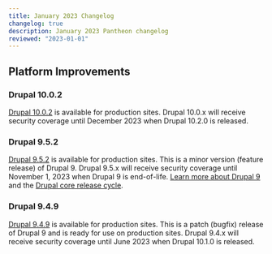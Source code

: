 ```yaml
---
title: January 2023 Changelog
changelog: true
description: January 2023 Pantheon changelog
reviewed: "2023-01-01"
---
```


## Platform Improvements 

### Drupal 10.0.2

[Drupal 10.0.2](https://www.drupal.org/project/drupal/releases/10.0.2) is available for production sites. Drupal 10.0.x will receive security coverage until December 2023 when Drupal 10.2.0 is released.

### Drupal 9.5.2

[Drupal 9.5.2](https://www.drupal.org/project/drupal/releases/9.5.2) is available for production sites. This is a minor version (feature release) of Drupal 9. Drupal 9.5.x will receive security coverage until November 1, 2023 when Drupal 9 is end-of-life. [Learn more about Drupal 9](https://www.drupal.org/about/9) and the [Drupal core release cycle](https://www.drupal.org/about/core/policies/core-release-cycles/schedule).

### Drupal 9.4.9

[Drupal 9.4.9](https://www.drupal.org/project/drupal/releases/9.4.9) is available for production sites. This is a patch (bugfix) release of Drupal 9 and is ready for use on production sites. Drupal 9.4.x will receive security coverage until June 2023 when Drupal 10.1.0 is released.
